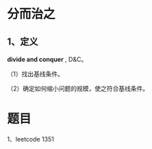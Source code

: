 # 分而治之

## 1、定义

**divide and conquer** , D&C。

（1）找出基线条件。

（2）确定如何缩小问题的规模，使之符合基线条件。

# 题目

1、leetcode 1351

